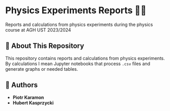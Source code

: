 # Physics Experiments Reports 🌌🔬

Reports and calculations from physics experiments during the physics course at AGH UST 2023/2024

## 📜 About This Repository

This repository contains reports and calculations from physics experiments. By
calculations I mean Jupyter notebooks that process `.csv` files and generate
graphs or needed tables.

## 📖 Authors

- **Piotr Karamon** 
- **Hubert Kasprzycki** 
